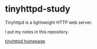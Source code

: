 # tinyhttpd-study
Tinyhttpd is a lightweight HTTP web server.

I put my notes in this repository.

[tinyhttpd homepage](https://sourceforge.net/projects/tinyhttpd/ "")
